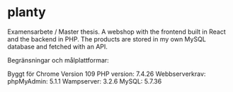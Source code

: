 # planty
Examensarbete / Master thesis.  A webshop with the frontend built in React and the backend in PHP. The products are stored in my own MySQL database and fetched with an API.


Begränsningar och målplattformar:

Byggt för Chrome Version 109
PHP version: 7.4.26
Webbserverkrav: phpMyAdmin: 5.1.1 Wampserver: 3.2.6 MySQL: 5.7.36
